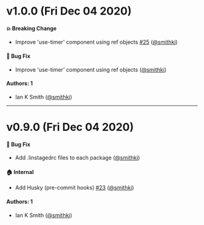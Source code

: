 # v1.0.0 (Fri Dec 04 2020)

#### 💥 Breaking Change

- Improve 'use-timer' component using ref objects [#25](https://github.com/smithki/usable-react/pull/25) ([@smithki](https://github.com/smithki))

#### 🐛 Bug Fix

- Improve 'use-timer' component using ref objects ([@smithki](https://github.com/smithki))

#### Authors: 1

- Ian K Smith ([@smithki](https://github.com/smithki))

---

# v0.9.0 (Fri Dec 04 2020)

#### 🐛 Bug Fix

- Add .linstagedrc files to each package ([@smithki](https://github.com/smithki))

#### 🏠 Internal

- Add Husky (pre-commit hooks) [#23](https://github.com/smithki/usable-react/pull/23) ([@smithki](https://github.com/smithki))

#### Authors: 1

- Ian K Smith ([@smithki](https://github.com/smithki))
